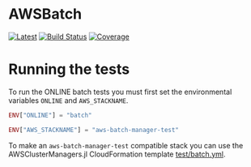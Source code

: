 # AWSBatch

[![Latest](https://img.shields.io/badge/docs-latest-blue.svg)](https://doc.invenia.ca/invenia/AWSBatch.jl/master)
[![Build Status](https://gitlab.invenia.ca/invenia/AWSBatch.jl/badges/master/build.svg)](https://gitlab.invenia.ca/invenia/AWSBatch.jl/commits/master)
[![Coverage](https://gitlab.invenia.ca/invenia/AWSBatch.jl/badges/master/coverage.svg)](https://gitlab.invenia.ca/invenia/AWSBatch.jl/commits/master)

# Running the tests

To run the ONLINE batch tests you must first set the environmental variables `ONLINE` and
`AWS_STACKNAME`.

```julia
ENV["ONLINE"] = "batch"

ENV["AWS_STACKNAME"] = "aws-batch-manager-test"
```

To make an `aws-batch-manager-test` compatible stack you can use the AWSClusterManagers.jl
CloudFormation template [test/batch.yml](https://gitlab.invenia.ca/invenia/AWSClusterManagers.jl/blob/master/test/batch.yml).
